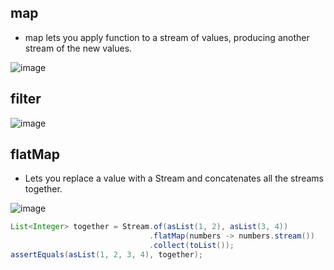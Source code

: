 ## map

* map lets you apply  function to a stream of values, producing another stream of the new values.

![image](https://user-images.githubusercontent.com/15336266/116804422-45a8a600-ab3c-11eb-9819-96cd70acda5a.png)

## filter 

![image](https://user-images.githubusercontent.com/15336266/116804442-77ba0800-ab3c-11eb-8ca1-44f57bd73e2a.png)


## flatMap
* Lets you replace a value with a Stream and concatenates all the streams together.

![image](https://user-images.githubusercontent.com/15336266/116804451-8dc7c880-ab3c-11eb-9374-1f980de828cb.png)

``` java
List<Integer> together = Stream.of(asList(1, 2), asList(3, 4))
                               .flatMap(numbers -> numbers.stream())
                               .collect(toList());
assertEquals(asList(1, 2, 3, 4), together);
```
